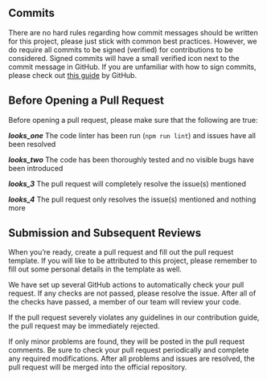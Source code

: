 ## Commits
There are no hard rules regarding how commit messages should be written for this project, please just stick with common best practices. However, we do require all commits to be signed (verified) for contributions to be considered. Signed commits will have a small verified icon next to the commit message in GitHub. If you are unfamiliar with how to sign commits, please check out [this guide](https://docs.github.com/en/authentication/managing-commit-signature-verification/signing-commits) by GitHub.

## Before Opening a Pull Request
Before opening a pull request, please make sure that the following are true:

***looks_one*** The code linter has been run (`npm run lint`) and issues have all been resolved

***looks_two*** The code has been thoroughly tested and no visible bugs have been introduced

***looks_3*** The pull request will completely resolve the issue(s) mentioned

***looks_4*** The pull request only resolves the issue(s) mentioned and nothing more

## Submission and Subsequent Reviews
When you’re ready, create a pull request and fill out the pull request template. If you will like to be attributed to this project, please remember to fill out some personal details in the template as well.

We have set up several GitHub actions to automatically check your pull request. If any checks are not passed, please resolve the issue. After all of the checks have passed, a member of our team will review your code.

If the pull request severely violates any guidelines in our contribution guide, the pull request may be immediately rejected.

If only minor problems are found, they will be posted in the pull request comments. Be sure to check your pull request periodically and complete any required modifications. After all problems and issues are resolved, the pull request will be merged into the official repository.
